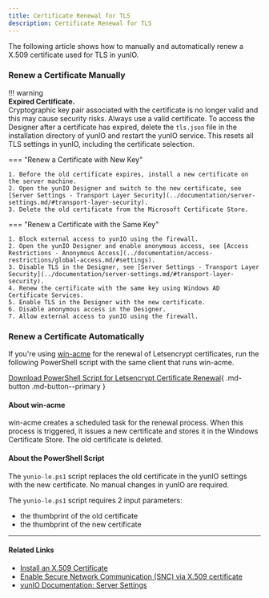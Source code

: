 ```yaml
---
title: Certificate Renewal for TLS
description: Certificate Renewal for TLS
---
```


The following article shows how to manually and automatically renew a X.509 certificate used for TLS in yunIO.

### Renew a Certificate Manually

!!! warning  
	**Expired Certificate.**<br>
    Cryptographic key pair associated with the certificate is no longer valid and this may cause security risks.
	Always use a valid certificate. To access the Designer after a certificate has expired, delete the `tls.json` file in the installation directory of yunIO and restart the yunIO service.
    This resets all TLS settings in yunIO, including the certificate selection.

=== "Renew a Certificate with New Key"

	1. Before the old certificate expires, install a new certificate on the server machine.
	2. Open the yunIO Designer and switch to the new certificate, see [Server Settings - Transport Layer Security](../documentation/server-settings.md/#transport-layer-security).
	3. Delete the old certificate from the Microsoft Certificate Store.

=== "Renew a Certificate with the Same Key"

	1. Block external access to yunIO using the firewall.
	2. Open the yunIO Designer and enable anonymous access, see [Access Restrictions - Anonymous Access](../documentation/access-restrictions/global-access.md/#settings).
	3. Disable TLS in the Designer, see [Server Settings - Transport Layer Security](../documentation/server-settings.md/#transport-layer-security).
	4. Renew the certificate with the same key using Windows AD Certificate Services.
	5. Enable TLS in the Designer with the new certificate.
	6. Disable anonymous access in the Designer.
	7. Allow external access to yunIO using the firewall.

### Renew a Certificate Automatically

If you're using [win-acme](https://www.win-acme.com/reference/plugins/installation/script) for the renewal of Letsencrypt certificates, run the following PowerShell script with the same client that runs win-acme.

[Download PowerShell Script for Letsencrypt Certificate Renewal](../assets/files/yunio/yunio-le.ps1){ .md-button .md-button--primary }

#### About win-acme
win-acme creates a scheduled task for the renewal process. 
When this process is triggered, it issues a new certificate and stores it in the Windows Certificate Store. 
The old certificate is deleted. 

#### About the PowerShell Script

The `yunio-le.ps1` script replaces the old certificate in the yunIO settings with the new certificate.
No manual changes in yunIO are required.

The `yunio-le.ps1` script requires 2 input parameters:
- the thumbprint of the old certificate
- the thumbprint of the new certificate


******

#### Related Links
- [Install an X.509 Certificate](x509-certificate.md)
- [Enable Secure Network Communication (SNC) via X.509 certificate](enable-snc-using-pse-file.md)
- [yunIO Documentation: Server Settings](../documentation/server-settings.md)
